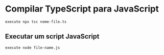 # Compilar TypeScript para JavaScript

    execute npx tsc nome-file.ts

## Executar um script JavaScript

    execute node file-name.js
